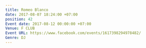 ```yaml
---
title: Romeo Blanco
date: 2017-08-07 18:24:00 +07:00
position: 42
Event date: 2017-08-12 00:00:00 +07:00
Venue: F CLUB
Event URL: https://www.facebook.com/events/1617398294978482/
Genre: DJ
---
```


